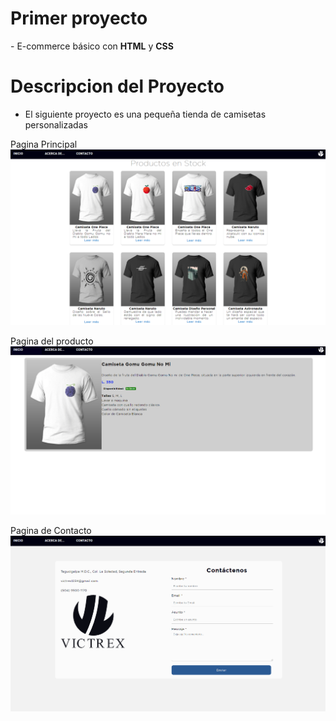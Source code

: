 <h1> Primer proyecto </h1>
- E-commerce básico con <b>HTML</b> y <b>CSS</b>

<h1>
Descripcion del Proyecto
</h1>

- El siguiente proyecto es una pequeña tienda de camisetas personalizadas 

Pagina Principal 
![Pagina principal](/images/CAPTURAS/indexCap.png)


Pagina del producto
![Pagina de producto](/images/CAPTURAS/productoCap.png)


Pagina de Contacto
![Pagina de Contacto](/images/CAPTURAS/contactoCap.png)

